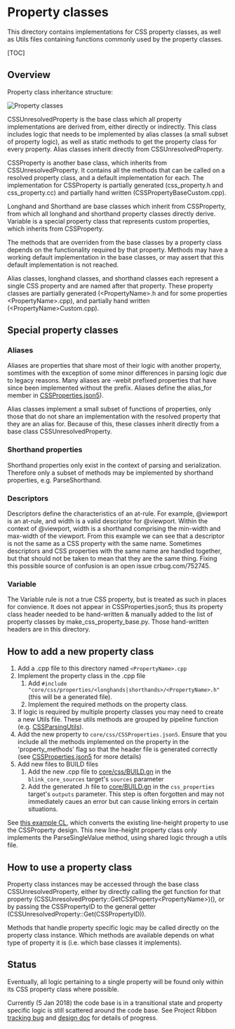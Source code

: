 # Property classes

This directory contains implementations for CSS property classes, as well as
Utils files containing functions commonly used by the property classes.

[TOC]

## Overview

Property class inheritance structure:

![Property classes](https://image.ibb.co/i6P7HG/Property_class_inheritance.png)

CSSUnresolvedProperty is the base class which all property implementations are
derived from, either directly or indirectly. This class includes logic that
needs to be implemented by alias classes (a small subset of property logic), as
well as static methods to get the property class for every property. Alias
classes inherit directly from CSSUnresolvedProperty.

CSSProperty is another base class, which inherits from CSSUnresolvedProperty.
It contains all the methods that can be called on a resolved property class, and
a default implementation for each. The implementation for CSSProperty is
partially generated (css_property.h and css_property.cc) and partially hand
written (CSSPropertyBaseCustom.cpp).

Longhand and Shorthand are base classes which inherit from CSSProperty, from
which all longhand and shorthand property classes directly derive. Variable is a
special property class that represents custom properties, which inherits from
CSSProperty.

The methods that are overriden from the base classes by a property class depends
on the functionality required by that property. Methods may have a working
default implementation in the base classes, or may assert that this default
implementation is not reached.

Alias classes, longhand classes, and shorthand classes each represent a single
CSS property and are named after that property. These property classes are
partially generated (<PropertyName\>.h and for some properties
<PropertyName\>.cpp), and partially hand written (<PropertyName\>Custom.cpp).


## Special property classes

### Aliases

Aliases are properties that share most of their logic with another property,
somtimes with the exception of some minor differences in parsing logic due to
legacy reasons. Many aliases are -webit prefixed properties that have since
been implemented without the prefix. Aliases define the alias_for member in
[CSSProperties.json5](https://cs.chromium.org/chromium/src/third_party/WebKit/Source/core/css/CSSProperties.json5)).

Alias classes implement a small subset of functions of properties, only those
that do not share an implementation with the resolved property that they are an
alias for. Because of this, these classes inherit directly from a base class
CSSUnresolvedProperty.

### Shorthand properties

Shorthand properties only exist in the context of parsing and serialization.
Therefore only a subset of methods may be implemented by shorthand properties,
e.g. ParseShorthand.

### Descriptors

Descriptors define the characteristics of an at-rule. For example, @viewport is
an at-rule, and width is a valid descriptor for @viewport. Within the context of
@viewport, width is a shorthand comprising the min-width and max-width of the
viewport. From this example we can see that a descriptor is not the same as a
CSS property with the same name. Sometimes descriptors and CSS properties with
the same name are handled together, but that should not be taken to mean that
they are the same thing. Fixing this possible source of confusion is an open
issue crbug.com/752745.

### Variable

The Variable rule is not a true CSS property, but is treated
as such in places for convience. It does not appear in CSSProperties.json5; thus
its property class header needed to be hand-written & manually added to the
list of property classes by make_css_property_base.py. Those hand-written
headers are in this directory.

## How to add a new property class

1.  Add a .cpp file to this directory named
    `<PropertyName>.cpp`
2.  Implement the property class in the .cpp file
    1.  Add `#include "core/css/properties/<longhands|shorthands>/<PropertyName>.h"`
        (this will be a generated file).
    2.  Implement the required methods on the property class.
3.  If logic is required by multiple property classes you may need to create a
    new Utils file. These utils methods are grouped by pipeline function (e.g.
    [CSSParsingUtils](https://cs.chromium.org/chromium/src/third_party/WebKit/Source/core/css/properties/CSSParsingUtils.h)).
4.  Add the new property to `core/css/CSSProperties.json5`. Ensure that you
    include all the methods implemented on the property in the
    'property_methods' flag so that the header file is generated correctly (see
    [CSSProperties.json5](https://cs.chromium.org/chromium/src/third_party/WebKit/Source/core/css/CSSProperties.json5)
    for more details)
5.  Add new files to BUILD files
    1.  Add the new .cpp file to
        [core/css/BUILD.gn](https://codesearch.chromium.org/chromium/src/third_party/WebKit/Source/core/css/BUILD.gn)
        in the `blink_core_sources` target's `sources` parameter
    2.  Add the generated .h file to
        [core/BUILD.gn](https://codesearch.chromium.org/chromium/src/third_party/WebKit/Source/core/BUILD.gn)
        in the `css_properties` target's `outputs` parameter. This step is often
        forgotten and may not immediately caues an error but can cause linking
        errors in certain situations.

See [this example CL](https://codereview.chromium.org/2735093005), which
converts the existing line-height property to use the CSSProperty design.
This new line-height property class only implements the ParseSingleValue method,
using shared logic through a utils file.

## How to use a property class

Property class instances may be accessed through the base class
CSSUnresolvedProperty, either by directly calling the get function for that
property
(CSSUnresolvedProperty::GetCSSProperty<PropertyName\>)(), or by passing the
CSSPropertyID to the general getter
(CSSUnresolvedProperty::Get(CSSPropertyID)).

Methods that handle property specific logic may be called directly on the
property class instance. Which methods are available depends on what type of
property it is (i.e. which base classes it implements).

## Status

Eventually, all logic pertaining to a single property will be found only
within its CSS property class where possible.

Currently (5 Jan 2018) the code base is in a transitional state and
property specific logic is still scattered around the code base. See Project
Ribbon
[tracking bug](https://bugs.chromium.org/p/chromium/issues/detail?id=545324) and
[design doc](https://docs.google.com/document/d/1ywjUTmnxF5FXlpUTuLpint0w4TdSsjJzdWJqmhNzlss/edit#heading=h.1ckibme4i78b)
for details of progress.
